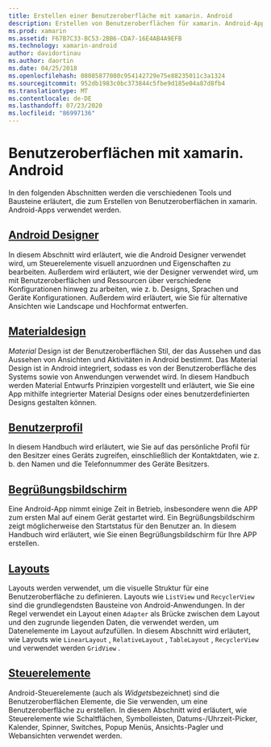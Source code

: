 ```yaml
---
title: Erstellen einer Benutzeroberfläche mit xamarin. Android
description: Erstellen von Benutzeroberflächen für xamarin. Android-Apps
ms.prod: xamarin
ms.assetid: F67B7C33-BC53-2BB6-CDA7-16E4AB4A9EFB
ms.technology: xamarin-android
author: davidortinau
ms.author: daortin
ms.date: 04/25/2018
ms.openlocfilehash: 08085877080c954142729e75e88235011c3a1324
ms.sourcegitcommit: 952db1983c0bc373844c5fbe9d185e04a87d8fb4
ms.translationtype: MT
ms.contentlocale: de-DE
ms.lasthandoff: 07/23/2020
ms.locfileid: "86997136"
---
```

# <a name="user-interfaces-with-xamarinandroid"></a>Benutzeroberflächen mit xamarin. Android

In den folgenden Abschnitten werden die verschiedenen Tools und Bausteine erläutert, die zum Erstellen von Benutzeroberflächen in xamarin. Android-Apps verwendet werden.

## <a name="android-designer"></a>[Android Designer](~/android/user-interface/android-designer/index.md)

In diesem Abschnitt wird erläutert, wie die Android Designer verwendet wird, um Steuerelemente visuell anzuordnen und Eigenschaften zu bearbeiten. Außerdem wird erläutert, wie der Designer verwendet wird, um mit Benutzeroberflächen und Ressourcen über verschiedene Konfigurationen hinweg zu arbeiten, wie z. b. Designs, Sprachen und Geräte Konfigurationen. Außerdem wird erläutert, wie Sie für alternative Ansichten wie Landscape und Hochformat entwerfen.

## <a name="material-theme"></a>[Materialdesign](~/android/user-interface/material-theme.md)

*Material* Design ist der Benutzeroberflächen Stil, der das Aussehen und das Aussehen von Ansichten und Aktivitäten in Android bestimmt. Das Material Design ist in Android integriert, sodass es von der Benutzeroberfläche des Systems sowie von Anwendungen verwendet wird. In diesem Handbuch werden Material Entwurfs Prinzipien vorgestellt und erläutert, wie Sie eine App mithilfe integrierter Material Designs oder eines benutzerdefinierten Designs gestalten können.

## <a name="user-profile"></a>[Benutzerprofil](~/android/user-interface/user-profile.md)

In diesem Handbuch wird erläutert, wie Sie auf das persönliche Profil für den Besitzer eines Geräts zugreifen, einschließlich der Kontaktdaten, wie z. b. den Namen und die Telefonnummer des Geräte Besitzers.

## <a name="splash-screen"></a>[Begrüßungsbildschirm](~/android/user-interface/splash-screen.md)

Eine Android-App nimmt einige Zeit in Betrieb, insbesondere wenn die APP zum ersten Mal auf einem Gerät gestartet wird. Ein Begrüßungsbildschirm zeigt möglicherweise den Startstatus für den Benutzer an. In diesem Handbuch wird erläutert, wie Sie einen Begrüßungsbildschirm für Ihre APP erstellen.

## <a name="layouts"></a>[Layouts](~/android/user-interface/layouts/index.md)

Layouts werden verwendet, um die visuelle Struktur für eine Benutzeroberfläche zu definieren.
Layouts wie `ListView` und `RecyclerView` sind die grundlegendsten Bausteine von Android-Anwendungen. In der Regel verwendet ein Layout einen `Adapter` als Brücke zwischen dem Layout und den zugrunde liegenden Daten, die verwendet werden, um Datenelemente im Layout aufzufüllen. In diesem Abschnitt wird erläutert, wie Layouts wie `LinearLayout` , `RelativeLayout` , `TableLayout` , `RecyclerView` und verwendet werden `GridView` .

## <a name="controls"></a>[Steuerelemente](~/android/user-interface/controls/index.md)

Android-Steuerelemente (auch als *Widgets*bezeichnet) sind die Benutzeroberflächen Elemente, die Sie verwenden, um eine Benutzeroberfläche zu erstellen. In diesem Abschnitt wird erläutert, wie Steuerelemente wie Schaltflächen, Symbolleisten, Datums-/Uhrzeit-Picker, Kalender, Spinner, Switches, Popup Menüs, Ansichts-Pagler und Webansichten verwendet werden.
